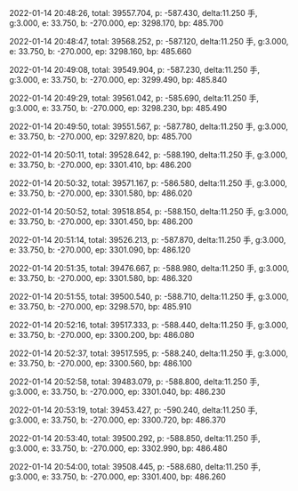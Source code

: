 2022-01-14 20:48:26, total: 39557.704, p: -587.430, delta:11.250 手, g:3.000, e: 33.750, b: -270.000, ep: 3298.170, bp: 485.700

2022-01-14 20:48:47, total: 39568.252, p: -587.120, delta:11.250 手, g:3.000, e: 33.750, b: -270.000, ep: 3298.160, bp: 485.660

2022-01-14 20:49:08, total: 39549.904, p: -587.230, delta:11.250 手, g:3.000, e: 33.750, b: -270.000, ep: 3299.490, bp: 485.840

2022-01-14 20:49:29, total: 39561.042, p: -585.690, delta:11.250 手, g:3.000, e: 33.750, b: -270.000, ep: 3298.230, bp: 485.490

2022-01-14 20:49:50, total: 39551.567, p: -587.780, delta:11.250 手, g:3.000, e: 33.750, b: -270.000, ep: 3297.820, bp: 485.700

2022-01-14 20:50:11, total: 39528.642, p: -588.190, delta:11.250 手, g:3.000, e: 33.750, b: -270.000, ep: 3301.410, bp: 486.200

2022-01-14 20:50:32, total: 39571.167, p: -586.580, delta:11.250 手, g:3.000, e: 33.750, b: -270.000, ep: 3301.580, bp: 486.020

2022-01-14 20:50:52, total: 39518.854, p: -588.150, delta:11.250 手, g:3.000, e: 33.750, b: -270.000, ep: 3301.450, bp: 486.200

2022-01-14 20:51:14, total: 39526.213, p: -587.870, delta:11.250 手, g:3.000, e: 33.750, b: -270.000, ep: 3301.090, bp: 486.120

2022-01-14 20:51:35, total: 39476.667, p: -588.980, delta:11.250 手, g:3.000, e: 33.750, b: -270.000, ep: 3301.580, bp: 486.320

2022-01-14 20:51:55, total: 39500.540, p: -588.710, delta:11.250 手, g:3.000, e: 33.750, b: -270.000, ep: 3298.570, bp: 485.910

2022-01-14 20:52:16, total: 39517.333, p: -588.440, delta:11.250 手, g:3.000, e: 33.750, b: -270.000, ep: 3300.200, bp: 486.080

2022-01-14 20:52:37, total: 39517.595, p: -588.240, delta:11.250 手, g:3.000, e: 33.750, b: -270.000, ep: 3300.560, bp: 486.100

2022-01-14 20:52:58, total: 39483.079, p: -588.800, delta:11.250 手, g:3.000, e: 33.750, b: -270.000, ep: 3301.040, bp: 486.230

2022-01-14 20:53:19, total: 39453.427, p: -590.240, delta:11.250 手, g:3.000, e: 33.750, b: -270.000, ep: 3300.720, bp: 486.370

2022-01-14 20:53:40, total: 39500.292, p: -588.850, delta:11.250 手, g:3.000, e: 33.750, b: -270.000, ep: 3302.990, bp: 486.480

2022-01-14 20:54:00, total: 39508.445, p: -588.680, delta:11.250 手, g:3.000, e: 33.750, b: -270.000, ep: 3301.400, bp: 486.260